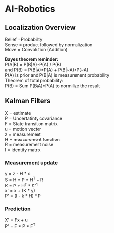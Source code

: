 # AI-Robotics

## Localization Overview
Belief =Probability  
Sense = product followed by normalization  
Move = Convolution (Addition) 

**Bayes theorem reminder:**  
P(A|B) = P(B|A)*P(A) / P(B)  
 and P(B) = P(B|A)*P(A) + P(B|~A)*P(~A)  
P(A) is prior and P(B|A) is measurement probability  
Theorem of total probability:  
P(B) = Sum P(B/A)*P(A) to normilize the result  

## Kalman Filters

X = estimate  
P = Uncertatinty covariance  
F = State transition matrix  
u = motion vector  
z = measurement  
H = measurement function  
R = measurement noise  
I = identity matrix  
### Measurement update  
y = z - H * x  
S = H * P * H<sup>T</sup> + R   
K = P * H<sup>T</sup> * S<sup>-1</sup>  
x' = x + (K * y)  
P' = (I - k * H) * P
### Prediction
X' = Fx + u  
P' = F * P * F<sup>T</sup>  



